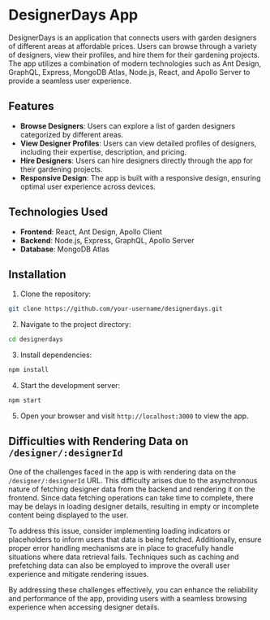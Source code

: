 # DesignerDays App

DesignerDays is an application that connects users with garden designers of different areas at affordable prices. Users can browse through a variety of designers, view their profiles, and hire them for their gardening projects. The app utilizes a combination of modern technologies such as Ant Design, GraphQL, Express, MongoDB Atlas, Node.js, React, and Apollo Server to provide a seamless user experience.

## Features

- **Browse Designers**: Users can explore a list of garden designers categorized by different areas.
- **View Designer Profiles**: Users can view detailed profiles of designers, including their expertise, description, and pricing.
- **Hire Designers**: Users can hire designers directly through the app for their gardening projects.
- **Responsive Design**: The app is built with a responsive design, ensuring optimal user experience across devices.

## Technologies Used

- **Frontend**: React, Ant Design, Apollo Client
- **Backend**: Node.js, Express, GraphQL, Apollo Server
- **Database**: MongoDB Atlas

## Installation

1. Clone the repository:

```bash
git clone https://github.com/your-username/designerdays.git
```

2. Navigate to the project directory:

```bash
cd designerdays
```

3. Install dependencies:

```bash
npm install
```

4. Start the development server:

```bash
npm start
```

5. Open your browser and visit `http://localhost:3000` to view the app.

## Difficulties with Rendering Data on `/designer/:designerId`

One of the challenges faced in the app is with rendering data on the `/designer/:designerId` URL. This difficulty arises due to the asynchronous nature of fetching designer data from the backend and rendering it on the frontend. Since data fetching operations can take time to complete, there may be delays in loading designer details, resulting in empty or incomplete content being displayed to the user.

To address this issue, consider implementing loading indicators or placeholders to inform users that data is being fetched. Additionally, ensure proper error handling mechanisms are in place to gracefully handle situations where data retrieval fails. Techniques such as caching and prefetching data can also be employed to improve the overall user experience and mitigate rendering issues.

By addressing these challenges effectively, you can enhance the reliability and performance of the app, providing users with a seamless browsing experience when accessing designer details.
